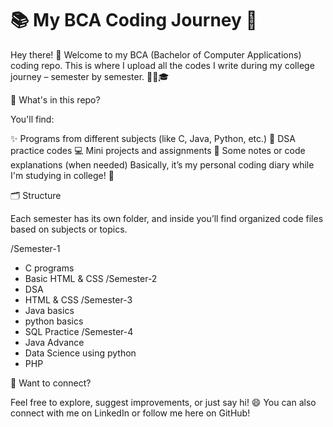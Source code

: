 # 📚 My BCA Coding Journey 🚀

Hey there! 👋
Welcome to my BCA (Bachelor of Computer Applications) coding repo. This is where I upload all the codes I write during my college journey – semester by semester. 🧑‍💻🎓

📂 What's in this repo?

You'll find:

✨ Programs from different subjects (like C, Java, Python, etc.)
🧠 DSA practice codes
💻 Mini projects and assignments
📒 Some notes or code explanations (when needed)
Basically, it’s my personal coding diary while I'm studying in college! 📝

🗂️ Structure

Each semester has its own folder, and inside you’ll find organized code files based on subjects or topics.

/Semester-1
  - C programs
  - Basic HTML & CSS
/Semester-2
  - DSA
  - HTML & CSS
/Semester-3
  - Java basics
  - python basics
  - SQL Practice
/Semester-4
  - Java Advance
  - Data Science using python 
  - PHP

🤝 Want to connect?

Feel free to explore, suggest improvements, or just say hi! 😄
You can also connect with me on LinkedIn or follow me here on GitHub!

